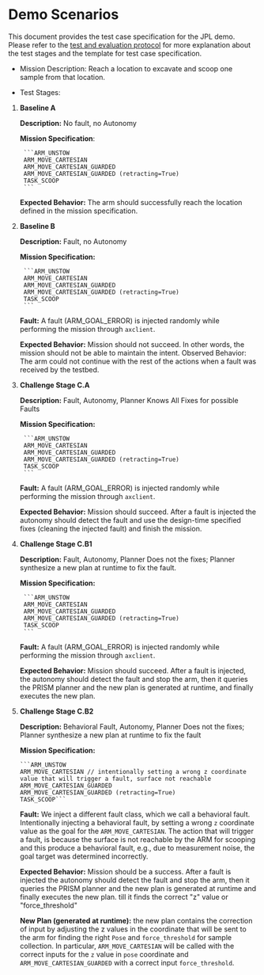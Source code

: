 # Demo Scenarios

This document provides the test case specification for the JPL demo. Please refer to the [test and evaluation protocol](./evaluation-protocol.md) for more explanation about the test stages and the template for test case specification.

* Mission Description: Reach a location to excavate and scoop one sample from that location.

* Test Stages:

1. **Baseline A** 

	**Description:** No fault, no Autonomy

	**Mission Specification**:
		
		```ARM_UNSTOW
		ARM_MOVE_CARTESIAN
		ARM_MOVE_CARTESIAN_GUARDED
		ARM_MOVE_CARTESIAN_GUARDED (retracting=True)
		TASK_SCOOP
		```


	**Expected Behavior:** The arm should successfully reach the location defined in the mission specification.


2. **Baseline B**
	
	**Description:** Fault, no Autonomy

	**Mission Specification:**
		
		```ARM_UNSTOW
		ARM_MOVE_CARTESIAN
		ARM_MOVE_CARTESIAN_GUARDED
		ARM_MOVE_CARTESIAN_GUARDED (retracting=True)
		TASK_SCOOP
		```

	**Fault:** A fault (ARM_GOAL_ERROR) is injected randomly while performing the mission through `axclient`.

	**Expected Behavior:** Mission should not succeed. In other words, the mission should not be able to maintain the intent. 
	Observed Behavior: The arm could not continue with the rest of the actions when a fault was received by the testbed.	

3. **Challenge Stage C.A** 

	**Description:** Fault, Autonomy, Planner Knows All Fixes for possible Faults
	
	**Mission Specification:**
		
		```ARM_UNSTOW
		ARM_MOVE_CARTESIAN
		ARM_MOVE_CARTESIAN_GUARDED
		ARM_MOVE_CARTESIAN_GUARDED (retracting=True)
		TASK_SCOOP
		```
	
	**Fault:** A fault (ARM_GOAL_ERROR) is injected randomly while performing the mission through `axclient`.

	**Expected Behavior:** Mission should succeed. After a fault is injected the autonomy should detect the fault and use the design-time specified fixes (cleaning the injected fault) and finish the mission.	
	
4. **Challenge Stage C.B1** 
	
	**Description:** Fault, Autonomy, Planner Does not the fixes; Planner synthesize a new plan at runtime to fix the fault.
	
	**Mission Specification:**
		
		```ARM_UNSTOW
		ARM_MOVE_CARTESIAN
		ARM_MOVE_CARTESIAN_GUARDED
		ARM_MOVE_CARTESIAN_GUARDED (retracting=True)
		TASK_SCOOP
		```

	**Fault:** A fault (ARM_GOAL_ERROR) is injected randomly while performing the mission through `axclient`.

	**Expected Behavior:** Mission should succeed. After a fault is injected, the autonomy should detect the fault and stop the arm, then it queries the PRISM planner and the new plan is generated at runtime, and finally executes the new plan.

 5. **Challenge Stage C.B2** 

 	**Description:** Behavioral Fault, Autonomy, Planner Does not the fixes; Planner synthesize a new plan at runtime to fix the fault
	
	**Mission Specification:**
		
		```ARM_UNSTOW
		ARM_MOVE_CARTESIAN // intentionally setting a wrong z coordinate value that will trigger a fault, surface not reachable
		ARM_MOVE_CARTESIAN_GUARDED
		ARM_MOVE_CARTESIAN_GUARDED (retracting=True)
		TASK_SCOOP```

	**Fault:** We inject a different fault class, which we call a behavioral fault. Intentionally injecting a behavioral fault, by setting a wrong `z` coordinate value as the goal for the `ARM_MOVE_CARTESIAN`. The action that will trigger a fault, is because the surface is not reachable by the ARM for scooping and this produce a behavioral fault, e.g., due to measurement noise, the goal target was determined incorrectly.
	
	**Expected Behavior:** Mission should be a success. After a fault is injected the autonomy should detect the fault and stop the arm, then it queries the PRISM 	planner and the new plan is generated at runtime and finally executes the new plan. 
	till it finds the correct "z" value or "force_threshold"

	**New Plan (generated at runtime):** the new plan contains the correction of input by adjusting the z values in the coordinate that will be sent to the arm for finding the right `Pose` and `force_threshold` for sample collection. In particular, `ARM_MOVE_CARTESIAN` will be called with the correct inputs for the `z`  value in `pose` coordinate and `ARM_MOVE_CARTESIAN_GUARDED` with a correct input `force_threshold`.